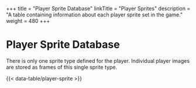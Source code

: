 +++
title = "Player Sprite Database"
linkTitle = "Player Sprites"
description = "A table containing information about each player sprite set in the game."
weight = 480
+++

# Player Sprite Database

There is only one sprite type defined for the player. Individual player images are stored as frames of this single sprite type.

{{< data-table/player-sprite >}}
